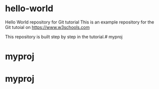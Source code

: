 # hello-world
Hello World repository for Git tutorial
This is an example repository for the Git tutoial on https://www.w3schools.com

This repository is built step by step in the tutorial.# myproj
# myproj
# myproj
